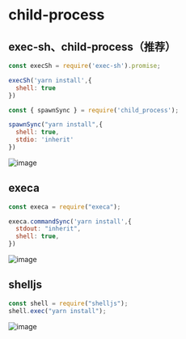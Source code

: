 # child-process

## exec-sh、child-process（推荐）

```js
const execSh = require('exec-sh').promise;

execSh('yarn install',{
  shell: true
})
```

```js
const { spawnSync } = require('child_process');

spawnSync("yarn install",{
  shell: true,
  stdio: 'inherit'
})
```

![image](https://user-images.githubusercontent.com/13204332/132640641-5cf686eb-1f62-48d5-99ef-93e76324f101.png)


## execa

```js
const execa = require("execa");

execa.commandSync('yarn install',{
  stdout: "inherit",
  shell: true,
})
```

![image](https://user-images.githubusercontent.com/13204332/132640461-50b16c2d-9f9b-48b0-b842-65b193feef4b.png)

## shelljs

```js
const shell = require("shelljs");
shell.exec("yarn install");
```

![image](https://user-images.githubusercontent.com/13204332/132643279-58606264-f7f3-4fe1-a8b7-ca6b620fe1b6.png)
